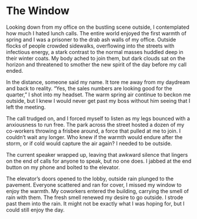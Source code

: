# The Window

Looking down from my office on the bustling scene outside, I contemplated how much I hated lunch calls. The entire world enjoyed the first warmth of spring and I was a prisoner to the drab ash walls of my office. Outside flocks of people crowded sidewalks, overflowing into the streets with infectious energy, a stark contrast to the normal masses huddled deep in their winter coats. 
My body ached to join them, but dark clouds sat on the horizon and threatened to smother the new spirit of the day before my call ended.

In the distance, someone said my name. It tore me away from my daydream and back to reality. “Yes, the sales numbers are looking good for the quarter,” I shot into my headset. The warm spring air continue to beckon me outside, but I knew I would never get past my boss without him seeing that I left the meeting.

The call trudged on, and I forced myself to listen as my legs bounced with a anxiousness to run free. The park across the street hosted a dozen of my co-workers throwing a frisbee around, a force that pulled at me to join.
I couldn’t wait any longer. Who knew if the warmth would endure after the storm, or if cold would capture the air again? I needed to be outside.

The current speaker wrapped up, leaving that awkward silence that lingers on the end of calls for anyone to speak, but no one does. I jabbed at the end button on my phone and bolted to the elevator.

The elevator’s doors opened to the lobby, outside rain plunged to the pavement. Everyone scattered and ran for cover, I missed my window to enjoy the warmth. My coworkers entered the building, carrying the smell of rain with them. The fresh smell renewed my desire to go outside. I strode past them into the rain. It might not be exactly what I was hoping for, but I could still enjoy the day.